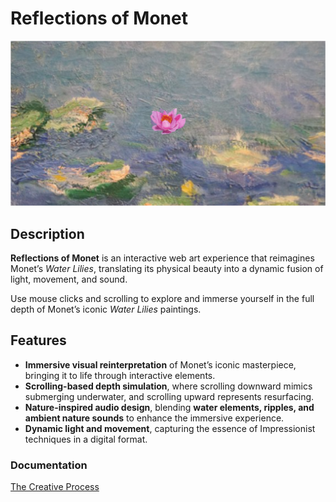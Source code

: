 # Reflections of Monet

![Reflections of Monet](img/opengraph.png)

## Description

**Reflections of Monet** is an interactive web art experience that reimagines Monet’s _Water Lilies_, translating its physical beauty into a dynamic fusion of light, movement, and sound.

Use mouse clicks and scrolling to explore and immerse yourself in the full depth of Monet’s iconic _Water Lilies_ paintings.

## Features

- **Immersive visual reinterpretation** of Monet’s iconic masterpiece, bringing it to life through interactive elements.
- **Scrolling-based depth simulation**, where scrolling downward mimics submerging underwater, and scrolling upward represents resurfacing.
- **Nature-inspired audio design**, blending **water elements, ripples, and ambient nature sounds** to enhance the immersive experience.
- **Dynamic light and movement**, capturing the essence of Impressionist techniques in a digital format.

### Documentation

[The Creative Process](https://www.notion.so/bevyip/Week-7-1a45b3e7f9e78021bc7bd8de9c02eaa5?pvs=4#1af5b3e7f9e7802ab162dc25a9cff970)
